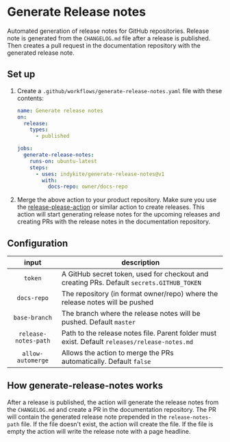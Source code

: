 # Generate Release notes

Automated generation of release notes for GitHub repositories. Release note is generated from the `CHANGELOG.md` file after a release is published. Then creates a pull request in the documentation repository with the generated release note. 


## Set up

1. Create a `.github/workflows/generate-release-notes.yaml` file with these contents:

    ```yaml
    name: Generate release notes
    on:
      release:
        types:
          - published

    jobs:
      generate-release-notes:
        runs-on: ubuntu-latest
        steps:
          - uses: indykite/generate-release-notes@v1
            with:
              docs-repo: owner/docs-repo
    ```

2. Merge the above action to your product repository. Make sure you use the [release-please-action](https://github.com/google-github-actions/release-please-action) or similar action to create releases. This action will start generating release notes for the upcoming releases and creating PRs with the release notes in the documentation repository.


## Configuration

| input | description |
|:---:|---|
| `token` | A GitHub secret token, used for checkout and creating PRs. Default `secrets.GITHUB_TOKEN` |
| `docs-repo` | The repository (in format owner/repo) where the release notes will be pushed |
| `base-branch` | The branch where the release notes will be pushed. Default `master` |
| `release-notes-path` | Path to the release notes file. Parent folder must exist. Default `releases/release-notes.md` |
| `allow-automerge` | Allows the action to merge the PRs automatically. Default `false` |


## How generate-release-notes works

After a release is published, the action will generate the release notes from the `CHANGELOG.md` and create a PR in the documentation repository. The PR will contain the generated release note prepended in the `release-notes-path` file. If the file doesn't exist, the action will create the file. If the file is empty the action will write the release note with a page headline. 

